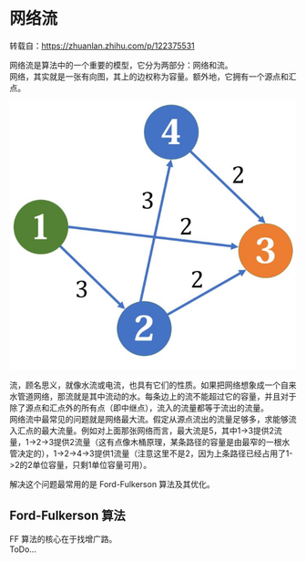 # 网络流
转载自：https://zhuanlan.zhihu.com/p/122375531  

网络流是算法中的一个重要的模型，它分为两部分：网络和流。  
网络，其实就是一张有向图，其上的边权称为容量。额外地，它拥有一个源点和汇点。  

![](./Flow-Network.png)  

流，顾名思义，就像水流或电流，也具有它们的性质。如果把网络想象成一个自来水管道网络，那流就是其中流动的水。每条边上的流不能超过它的容量，并且对于除了源点和汇点外的所有点（即中继点），流入的流量都等于流出的流量。  
网络流中最常见的问题就是网络最大流。假定从源点流出的流量足够多，求能够流入汇点的最大流量。例如对上面那张网络而言，最大流是5，其中1->3提供2流量，1->2->3提供2流量（这有点像木桶原理，某条路径的容量是由最窄的一根水管决定的），1->2->4->3提供1流量（注意这里不是2，因为上条路径已经占用了1->2的2单位容量，只剩1单位容量可用）。  

解决这个问题最常用的是 Ford-Fulkerson 算法及其优化。  

## Ford-Fulkerson 算法
FF 算法的核心在于找增广路。  
ToDo...  
